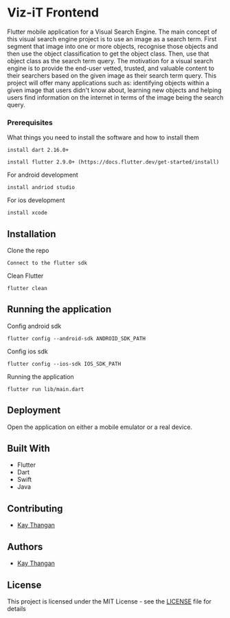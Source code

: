 # Viz-iT Frontend

Flutter mobile application for a Visual Search Engine. The main concept of this visual search engine project is to use
an image as
a search term. First segment that image into one or more objects, recognise those objects and then use the object
classification to get the object class. Then, use that object class as the search term query. The motivation for a
visual search engine is to provide the end-user vetted, trusted, and valuable content to their searchers based on the
given image as their search term query. This project will offer many applications such as: identifying objects within a
given image that users didn't know about, learning new objects and helping users find information on the internet in
terms of the image being the search query.

### Prerequisites

What things you need to install the software and how to install them

```
install dart 2.16.0+
```

```
install flutter 2.9.0+ (https://docs.flutter.dev/get-started/install)
```

For android development

```
install andriod studio
```

For ios development

```
install xcode
```

## Installation

Clone the repo

```
Connect to the flutter sdk
```

Clean Flutter

```
flutter clean
```

## Running the application

Config android sdk

```
flutter config --android-sdk ANDROID_SDK_PATH
```

Config ios sdk

```
flutter config --ios-sdk IOS_SDK_PATH
```

Running the application

```
flutter run lib/main.dart
```

## Deployment

Open the application on either a mobile emulator or a real device.

## Built With

* Flutter
* Dart
* Swift
* Java

## Contributing

* [Kay Thangan](https://github.com/KayThangan)

## Authors

* [Kay Thangan](https://github.com/KayThangan)

## License

This project is licensed under the MIT License - see the [LICENSE](LICENSE) file for details